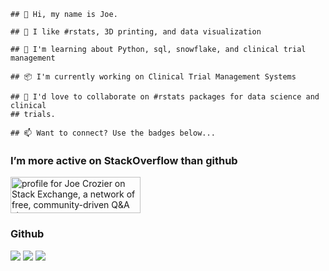     ## 👋 Hi, my name is Joe.

    ## 👀 I like #rstats, 3D printing, and data visualization

    ## 🌱 I'm learning about Python, sql, snowflake, and clinical trial management

    ## 📦 I'm currently working on Clinical Trial Management Systems

    ## 💞 I'd love to collaborate on #rstats packages for data science and clinical
    ## trials.

    ## 📫 Want to connect? Use the badges below...

### I’m more active on StackOverflow than github

<a href="https://stackexchange.com/users/5414136"><img src="https://stackexchange.com/users/flair/5414136.png" width="208" height="58" alt="profile for Joe Crozier on Stack Exchange, a network of free, community-driven Q&amp;A sites" title="profile for Joe Crozier on Stack Exchange, a network of free, community-driven Q&amp;A sites"></a>

### Github

![](http://github-profile-summary-cards.vercel.app/api/cards/profile-details?username=JoeCrozier&theme=github_dark)
![](http://github-profile-summary-cards.vercel.app/api/cards/stats?username=JoeCrozier&theme=github_dark)
![](http://github-profile-summary-cards.vercel.app/api/cards/repos-per-language?username=JoeCrozier&theme=github_dark)
